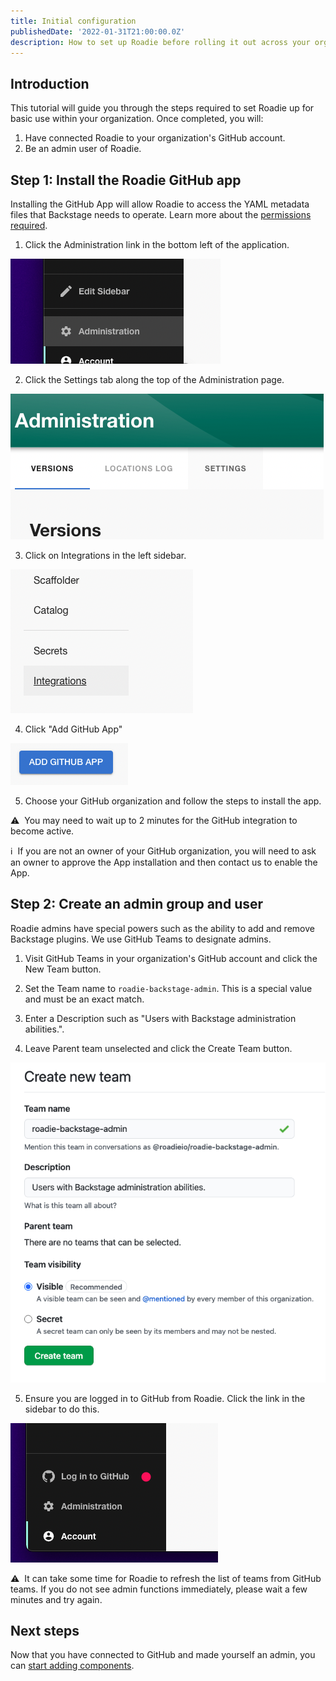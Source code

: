 ```yaml
---
title: Initial configuration
publishedDate: '2022-01-31T21:00:00.0Z'
description: How to set up Roadie before rolling it out across your organization.
---
```


## Introduction

This tutorial will guide you through the steps required to set Roadie up for basic use within your organization. Once completed, you will:

 1. Have connected Roadie to your organization's GitHub account.
 2. Be an admin user of Roadie.

## Step 1: Install the Roadie GitHub app

Installing the GitHub App will allow Roadie to access the YAML metadata files that Backstage needs to operate. Learn more about the [permissions required](/docs/integrations/github-app-permissions/).

1. Click the Administration link in the bottom left of the application.

![A link that says "Administration"](./administration-link.png)

2. Click the Settings tab along the top of the Administration page.

![A link that says "Settings"](./settings-link.png)

3. Click on Integrations in the left sidebar.

![A link that says "Integrations"](./integrations-link.png)

4. Click "Add GitHub App"

![A button that says "Add GitHub App"](./add-github-app.png)

5. Choose your GitHub organization and follow the steps to install the app.

⚠️  &nbsp;You may need to wait up to 2 minutes for the GitHub integration to become active.

ℹ️  &nbsp;If you are not an owner of your GitHub organization, you will need to ask an owner to approve the App installation and then contact us to enable the App.

## Step 2: Create an admin group and user

Roadie admins have special powers such as the ability to add and remove Backstage plugins. We use GitHub Teams to designate admins.

1. Visit GitHub Teams in your organization's GitHub account and click the New Team button.

2. Set the Team name to `roadie-backstage-admin`. This is a special value and must be an exact match.

3. Enter a Description such as "Users with Backstage administration abilities.".

4. Leave Parent team unselected and click the Create Team button.

![Form for creating a team on GitHub](./github-create-team-form.png)

5. Ensure you are logged in to GitHub from Roadie. Click the link in the sidebar to do this.

![A link that says "Log in to GitHub"](./sidebar-log-into-github.png)

⚠️  &nbsp;It can take some time for Roadie to refresh the list of teams from GitHub teams. If you do not see admin functions immediately, please wait a few minutes and try again.

## Next steps

Now that you have connected to GitHub and made yourself an admin, you can [start adding components](/docs/getting-started/adding-components/).
